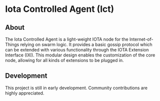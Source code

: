 # Iota Controlled Agent (Ict)

## About

The Iota Controlled Agent is a light-weight IOTA node for the Internet-of-Things relying on swarm logic.
It provides a basic gossip protocol which can be extended with various functionality through the IOTA Extension Interface (IXI).
This modular design enables the customization of the core node, allowing for all kinds of extensions to be plugged in.

## Development

This project is still in early development. Community contributions are highly appreciated.
